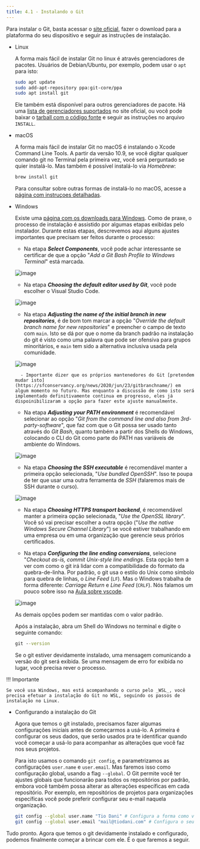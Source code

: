 ```yaml
---
title: 4.1 - Instalando o Git
---
```


Para instalar o Git, basta acessar o [site oficial](https://git-scm.org), fazer o download para a plataforma do seu dispositivo e seguir as instruções de instalação.

- Linux

	A forma mais fácil de instalar Git no linux é através gerenciadores de pacotes. Usuários de Debian/Ubuntu, por exemplo, podem usar o `apt` para isto:

	```bash
	sudo apt update
	sudo add-apt-repository ppa:git-core/ppa
	sudo apt install git
	```

	Ele também está disponível para outros gerenciadores de pacote. Há uma [lista de gerenciadores suportados](https://git-scm.com/download/linux) no site oficial, ou você pode baixar o [tarball com o código fonte](https://mirrors.edge.kernel.org/pub/software/scm/git/) e seguir as instruções no arquivo `INSTALL`.

- macOS

	A forma mais fácil de instalar Git no macOS é instalando o Xcode Command Line Tools. A partir da versão 10.9, se você digitar qualquer comando git no Terminal pela primeira vez, você será perguntado se quier instalá-lo. Mas também é possível instalá-lo via _Homebrew_:

	```bash
	brew install git
	```

	Para consultar sobre outras formas de instalá-lo no macOS, acesse a [página com instruçoes detalhadas](https://git-scm.com/download/mac).

- Windows

	Existe uma [página com os downloads para Windows](https://git-scm.com/download/win). Como de praxe, o processo de instalação é assistido por algumas etapas exibidas pelo instalador. Durante estas etapas, descrevemos aqui alguns ajustes importantes que precisam ser feitos durante o processo:

	- Na etapa _**Select Components**_, você pode achar interessante se certificar de que a opção "_Add a Git Bash Profile to Windows Terminal_" está marcada.

	![image](../../imagens/git-selectcomponents.png)

	- Na etapa _**Choosing the default editor used by Git**_, você pode escolher o Visual Studio Code.

	![image](../../imagens/git-choosingeditor.png)

	- Na etapa _**Adjusting the name of the initial branch in new repositories**_, é de bom tom marcar a opção "_Override the default branch name for new repositories_" e preencher o campo de texto com `main`. Isto se dá por que o nome da branch padrão na instalação do git é visto como uma palavra que pode ser ofensiva para grupos minoritários, e `main` tem sido a alternativa inclusiva usada pela comunidade.

	![image](../../imagens/git-defaultbranchname.png)

		- Importante dizer que os próprios mantenedores do Git [pretendem mudar isto](https://sfconservancy.org/news/2020/jun/23/gitbranchname/) em algum momento no futuro. Mas enquanto a discussão de como isto será implementado definitivamente continua em progresso, eles já dispoinibilizaram a opção para fazer este ajuste manualmente.

	- Na etapa _**Adjusting your PATH environment**_ é recomendável selecionar ao opção "_Git from the command line and also from 3rd-party-software_", que faz com que o Git possa ser usado tanto através do _Git Bash_, quanto também a partir dos Shells do Windows, colocando o CLI do Git como parte do PATH nas variáveis de ambiente do Windows.

	![image](../../imagens/git-pathenvironment.png)

	- Na etapa _**Choosing the SSH executable**_ é recomendável manter a primeira opção selecionada, "_Use bundled OpenSSH_". Isso te poupa de ter que usar uma outra ferramenta de _SSH_ (falaremos mais de SSH durante o curso).

	![image](../../imagens/git-choosessh.png)

	- Na etapa _**Choosing HTTPS transport backend**_, é recomendável manter a primeira opção selecionada, "_Use the OpenSSL library_". Você só vai precisar escolher a outra opção ("_Use the native Windows Secure Channel Library_") se você estiver trabalhando em uma empresa ou em uma organização que gerencie seus prórios certificados.

	- Na etapa _**Configuring the line ending conversions**_, selecione "_Checkout as-is, commit Unix-style line endings_. Esta opção tem a ver com como o git irá lidar com a compatibilidade do formato da quebra-de-linha. Por padrão, o git usa o estilo do Unix como símbolo para quebra de linhas, o _Line Feed_ (`LF`). Mas o Windows trabalha de forma diferente: _Carriage Return_ e _Line Feed_ (`CRLF`). Nós falamos um pouco sobre isso na [Aula sobre vscode](../03-text-editors/index.md).

	![image](../../imagens/git-lineending.png)

	As demais opções podem ser mantidas com o valor padrão.

	Após a instalação, abra um Shell do Windows no terminal e digite o seguinte comando:

	```cmd
	git --version
	```

	Se o git estiver devidamente instalado, uma mensagem comunicando a versão do git será exibida. Se uma mensagem de erro for exibida no lugar, você precisa rever o processo.

!!! Importante

	Se você usa Windows, mas está acompanhando o curso pelo _WSL_, você precisa efetuar a instalação do Git no WSL, seguindo os passos de instalação no Linux.

- Configurando a instalação do Git

	Agora que temos o git instalado, precisamos fazer algumas configurações iniciais antes de começarmos a usá-lo. A primeira é configurar os seus dados, que serão usados pra te identificar quando você começar a usá-lo para acompanhar as alterações que você faz nos seus projetos.

	Para isto usamos o comando `git config`, e parametrizamos as configurações `user.name` e `user.email`. Mas faremos isso como configuração global, usando a flag `--global`. O Git permite você ter ajustes globais que funcionarão para todos os repositórios por padrão, embora você também possa alterar as alterações específicas em cada repositório. Por exemplo, em repositórios de projetos para organizações específicas você pode preferir configurar seu e-mail naquela organização.

	```bash
	git config --global user.name "Tio Dani" # Configura a forma como você quer ser identificado
	git config --global user.email "mail@tiodani.com" # Configura o seu e-mail
	```

Tudo pronto. Agora que temos o git devidamente instalado e configurado, podemos finalmente começar a brincar com ele. É o que faremos a seguir.
